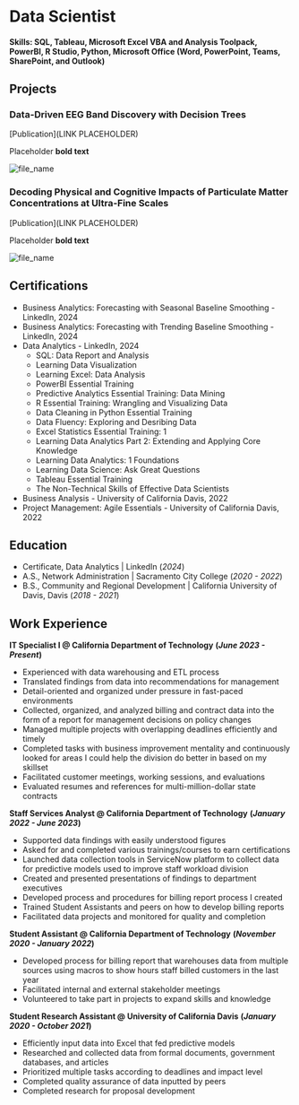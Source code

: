 # Data Scientist

#### Skills: SQL, Tableau, Microsoft Excel VBA and Analysis Toolpack, PowerBI, R Studio, Python, Microsoft Office (Word, PowerPoint, Teams, SharePoint, and Outlook)

## Projects
### Data-Driven EEG Band Discovery with Decision Trees
[Publication](LINK PLACEHOLDER)

Placeholder **bold text**

![file_name](/folder_name/file_name)

### Decoding Physical and Cognitive Impacts of Particulate Matter Concentrations at Ultra-Fine Scales
[Publication](LINK PLACEHOLDER)

Placeholder **bold text**

![file_name](/folder_name/file_name)

## Certifications
- Business Analytics: Forecasting with Seasonal Baseline Smoothing - LinkedIn, 2024
- Business Analytics: Forecasting with Trending Baseline Smoothing - LinkedIn, 2024
- Data Analytics - LinkedIn, 2024
  - SQL: Data Report and Analysis
  - Learning Data Visualization
  - Learning Excel: Data Analysis
  - PowerBI Essential Training
  - Predictive Analytics Essential Training: Data Mining
  - R Essential Training: Wrangling and Visualizing Data
  - Data Cleaning in Python Essential Training
  - Data Fluency: Exploring and Desribing Data
  - Excel Statistics Essential Training: 1
  - Learning Data Analytics Part 2: Extending and Applying Core Knowledge
  - Learning Data Analytics: 1 Foundations
  - Learning Data Science: Ask Great Questions
  - Tableau Essential Training
  - The Non-Technical Skills of Effective Data Scientists
- Business Analysis - University of California Davis, 2022
- Project Management: Agile Essentials - University of California Davis, 2022

## Education
- Certificate, Data Analytics | LinkedIn (_2024_)								       		
- A.S., Network Administration	| Sacramento City College (_2020 - 2022_)	 			        		
- B.S., Community and Regional Development | California University of Davis, Davis (_2018 - 2021_)

## Work Experience
**IT Specialist I @ California Department of Technology**
**(_June 2023 - Present_)**
- Experienced with data warehousing and ETL process
- Translated findings from data into recommendations for management
- Detail-oriented and organized under pressure in fast-paced environments
- Collected, organized, and analyzed billing and contract data into the form of a report for management decisions on policy changes
- Managed multiple projects with overlapping deadlines efficiently and timely
- Completed tasks with business improvement mentality and continuously looked for areas I could help the division do better in based on my skillset
- Facilitated customer meetings, working sessions, and evaluations
- Evaluated resumes and references for multi-million-dollar state contracts

**Staff Services Analyst @ California Department of Technology**
**(_January 2022 - June 2023_)**
- Supported data findings with easily understood figures
- Asked for and completed various trainings/courses to earn certifications
- Launched data collection tools in ServiceNow platform to collect data for predictive models used to improve staff workload division
- Created and presented presentations of findings to department executives
- Developed process and procedures for billing report process I created
- Trained Student Assistants and peers on how to develop billing reports
- Facilitated data projects and monitored for quality and completion

**Student Assistant @ California Department of Technology**
**(_November 2020 - January 2022_)**
- Developed process for billing report that warehouses data from multiple sources using macros to show hours staff billed customers in the last year
- Facilitated internal and external stakeholder meetings
- Volunteered to take part in projects to expand skills and knowledge

**Student Research Assistant @ University of California Davis**
**(_January 2020 - October 2021_)**
- Efficiently input data into Excel that fed predictive models
- Researched and collected data from formal documents, government databases, and articles
- Prioritized multiple tasks according to deadlines and impact level
- Completed quality assurance of data inputted by peers
- Completed research for proposal development
